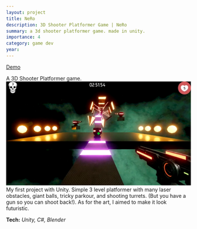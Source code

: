 ```yaml
---
layout: project
title: NeRo
description: 3D Shooter Platformer Game | NeRo
summary: a 3d shooter platformer game. made in unity. 
importance: 4
category: game dev
year: 
---
```


<div class="center">
  <a class="tech-link" target="_blank" rel="noopener noreferrer" href="https://www.youtube.com/watch?v=ubojP41OGEc">Demo</a>
</div>

A 3D Shooter Platformer game.
![nero](/assets/img/nero.jpg)
My first project with Unity. Simple 3 level platformer with many laser obstacles, giant balls, tricky parkour, and shooting turrets. (But you have a gun so you can shoot back!). As for the art, I aimed to make it look futuristic.

**Tech:** _Unity, C#, Blender_